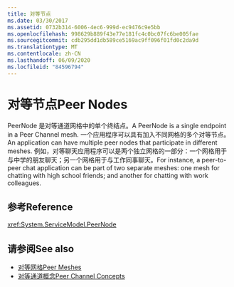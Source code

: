 ```yaml
---
title: 对等节点
ms.date: 03/30/2017
ms.assetid: 0732b314-6006-4ec6-999d-ec9476c9e5bb
ms.openlocfilehash: 998629b889f43e77e181fc4c0bc07fc6be005fae
ms.sourcegitcommit: cdb295dd1db589ce5169ac9ff096f01fd0c2da9d
ms.translationtype: MT
ms.contentlocale: zh-CN
ms.lasthandoff: 06/09/2020
ms.locfileid: "84596794"
---
```

# <a name="peer-nodes"></a><span data-ttu-id="81406-102">对等节点</span><span class="sxs-lookup"><span data-stu-id="81406-102">Peer Nodes</span></span>
<span data-ttu-id="81406-103">PeerNode 是对等通道网格中的单个终结点。</span><span class="sxs-lookup"><span data-stu-id="81406-103">A PeerNode is a single endpoint in a Peer Channel mesh.</span></span> <span data-ttu-id="81406-104">一个应用程序可以具有加入不同网格的多个对等节点。</span><span class="sxs-lookup"><span data-stu-id="81406-104">An application can have multiple peer nodes that participate in different meshes.</span></span> <span data-ttu-id="81406-105">例如，对等聊天应用程序可以是两个独立网格的一部分：一个网格用于与中学的朋友聊天；另一个网格用于与工作同事聊天。</span><span class="sxs-lookup"><span data-stu-id="81406-105">For instance, a peer-to-peer chat application can be part of two separate meshes: one mesh for chatting with high school friends; and another for chatting with work colleagues.</span></span>  
  
## <a name="reference"></a><span data-ttu-id="81406-106">参考</span><span class="sxs-lookup"><span data-stu-id="81406-106">Reference</span></span>  
 <xref:System.ServiceModel.PeerNode>  
  
## <a name="see-also"></a><span data-ttu-id="81406-107">请参阅</span><span class="sxs-lookup"><span data-stu-id="81406-107">See also</span></span>

- [<span data-ttu-id="81406-108">对等网格</span><span class="sxs-lookup"><span data-stu-id="81406-108">Peer Meshes</span></span>](peer-meshes.md)
- [<span data-ttu-id="81406-109">对等通道概念</span><span class="sxs-lookup"><span data-stu-id="81406-109">Peer Channel Concepts</span></span>](peer-channel-concepts.md)
